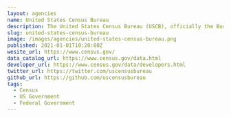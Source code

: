 ```yaml
---
layout: agencies
name: United States Census Bureau
description: The United States Census Bureau (USCB), officially the Bureau of the Census, is a principal agency of the U.S. Federal Statistical System, responsible for producing data about the American people and economy. The Census Bureau is part of the U.S. Department of Commerce and its director is appointed by the President of the United States.
slug: united-states-census-bureau
image: /images/agencies/united-states-census-bureau.png
published: 2021-01-01T10:20:00Z
wesite_url: https://www.census.gov/
data_catalog_url: https://www.census.gov/data.html
developer_url: https://www.census.gov/data/developers.html
twitter_url: https://twitter.com/uscensusbureau
github_url: https://github.com/uscensusbureau
tags:
  - Census
  - US Government
  - Federal Government
---
```

